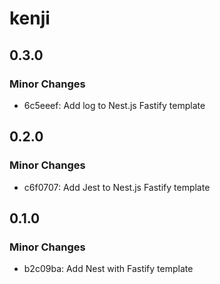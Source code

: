 # kenji

## 0.3.0

### Minor Changes

- 6c5eeef: Add log to Nest.js Fastify template

## 0.2.0

### Minor Changes

- c6f0707: Add Jest to Nest.js Fastify template

## 0.1.0

### Minor Changes

- b2c09ba: Add Nest with Fastify template
